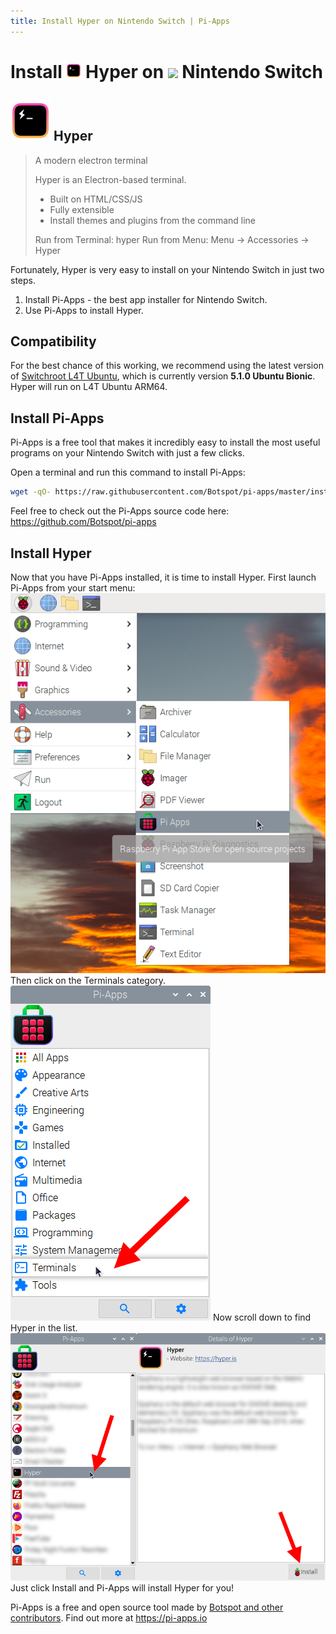 ```yaml
---
title: Install Hyper on Nintendo Switch | Pi-Apps
---
```

<div class="simple-install-content content">

# Install <img src="/img/app-icons/Hyper/icon-64.png" height=24> Hyper on <img src=https://switchroot.org/logo.png height=24> Nintendo Switch

## <img src="/img/app-icons/Hyper/icon-64.png"> Hyper
> A modern electron terminal
> 
> Hyper is an Electron-based terminal.
>  - Built on HTML/CSS/JS
>  - Fully extensible
>  - Install themes and plugins from the command line
> 
> Run from Terminal: hyper
> Run from Menu: Menu -> Accessories -> Hyper

Fortunately, Hyper is very easy to install on your Nintendo Switch in just two steps.
1. Install Pi-Apps - the best app installer for Nintendo Switch.
2. Use Pi-Apps to install Hyper.
</div>
<div class="simple-install-content content">

## Compatibility
For the best chance of this working, we recommend using the latest version of [Switchroot L4T Ubuntu](https://wiki.switchroot.org/en/Linux/Ubuntu-Install-Guide), which is currently version **5.1.0 Ubuntu Bionic**.
Hyper will run on L4T Ubuntu ARM64.
</div>
<div class="simple-install-content content">

## Install Pi-Apps

Pi-Apps is a free tool that makes it incredibly easy to install the most useful programs on your Nintendo Switch with just a few clicks.

Open a terminal and run this command to install Pi-Apps:
```bash
wget -qO- https://raw.githubusercontent.com/Botspot/pi-apps/master/install | bash
```
Feel free to check out the Pi-Apps source code here: https://github.com/Botspot/pi-apps
</div>
<div class="simple-install-content content">

## Install Hyper

Now that you have Pi-Apps installed, it is time to install Hyper.
First launch Pi-Apps from your start menu:
<img src="/img/start-menu.png">
Then click on the Terminals category.
<img src="/img/category-selections/Terminals.png">
Now scroll down to find Hyper in the list.
<img src="/img/app-icons/Hyper/app-selection.png">
Just click Install and Pi-Apps will install Hyper for you!
</div>
<div class="simple-install-content content">

Pi-Apps is a free and open source tool made by [Botspot and other contributors](/about/#contributors). Find out more at https://pi-apps.io
</div>
